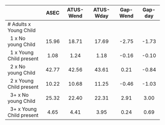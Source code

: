
|                      |         ASEC |    ATUS-Wend |    ATUS-Wday |     Gap-Wend |      Gap-day |
| -------------------- | :----------: | :----------: | :----------: | :----------: | :----------: |
| # Adults x Young Child |              |              |              |              |              |
| &nbsp;&nbsp;1 x No young Child |        15.96 |        18.71 |        17.69 |        -2.75 |        -1.73 |
| &nbsp;&nbsp;1 x Young Child present |         1.08 |         1.24 |         1.18 |        -0.16 |        -0.10 |
| &nbsp;&nbsp;2 x No young Child |        42.77 |        42.56 |        43.61 |         0.21 |        -0.84 |
| &nbsp;&nbsp;2 x Young Child present |        10.22 |        10.68 |        11.25 |        -0.46 |        -1.03 |
| &nbsp;&nbsp;3+ x No young Child |        25.32 |        22.40 |        22.31 |         2.91 |         3.00 |
| &nbsp;&nbsp;3+ x Young Child present |         4.65 |         4.41 |         3.95 |         0.24 |         0.69 |

